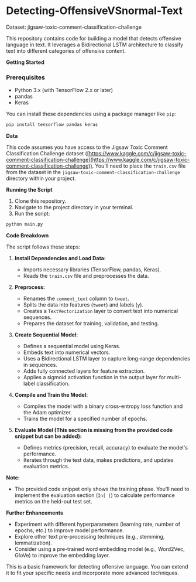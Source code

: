 # Detecting-OffensiveVSnormal-Text

Dataset: jigsaw-toxic-comment-classification-challenge

This repository contains code for building a model that detects offensive language in text. It leverages a Bidirectional LSTM architecture to classify text into different categories of offensive content.

**Getting Started**

### Prerequisites

- Python 3.x (with TensorFlow 2.x or later)
- pandas
- Keras

You can install these dependencies using a package manager like `pip`:

```bash
pip install tensorflow pandas keras
```

**Data**

This code assumes you have access to the Jigsaw Toxic Comment Classification Challenge dataset ([https://www.kaggle.com/c/jigsaw-toxic-comment-classification-challenge](https://www.kaggle.com/c/jigsaw-toxic-comment-classification-challenge)). You'll need to place the `train.csv` file from the dataset in the `jigsaw-toxic-comment-classification-challenge` directory within your project.

**Running the Script**

1. Clone this repository.
2. Navigate to the project directory in your terminal.
3. Run the script:

```bash
python main.py
```

**Code Breakdown**

The script follows these steps:

1. **Install Dependencies and Load Data:**
   - Imports necessary libraries (TensorFlow, pandas, Keras).
   - Reads the `train.csv` file and preprocesses the data.

2. **Preprocess:**
   - Renames the `comment_text` column to `tweet`.
   - Splits the data into features (`tweet`) and labels (`y`).
   - Creates a `TextVectorization` layer to convert text into numerical sequences.
   - Prepares the dataset for training, validation, and testing.

3. **Create Sequential Model:**
   - Defines a sequential model using Keras.
   - Embeds text into numerical vectors.
   - Uses a Bidirectional LSTM layer to capture long-range dependencies in sequences.
   - Adds fully connected layers for feature extraction.
   - Applies a sigmoid activation function in the output layer for multi-label classification.

4. **Compile and Train the Model:**
   - Compiles the model with a binary cross-entropy loss function and the Adam optimizer.
   - Trains the model for a specified number of epochs.

5. **Evaluate Model (**This section is missing from the provided code snippet but can be added**):**
   - Defines metrics (precision, recall, accuracy) to evaluate the model's performance.
   - Iterates through the test data, makes predictions, and updates evaluation metrics.

**Note:**

- The provided code snippet only shows the training phase. You'll need to implement the evaluation section (`In[ ]`) to calculate performance metrics on the held-out test set.

**Further Enhancements**

- Experiment with different hyperparameters (learning rate, number of epochs, etc.) to improve model performance.
- Explore other text pre-processing techniques (e.g., stemming, lemmatization).
- Consider using a pre-trained word embedding model (e.g., Word2Vec, GloVe) to improve the embedding layer.

This is a basic framework for detecting offensive language. You can extend it to fit your specific needs and incorporate more advanced techniques.
